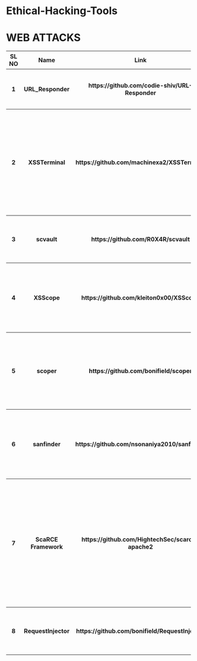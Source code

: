# Ethical-Hacking-Tools
<h1>WEB ATTACKS</h1>

<table>
<tr>
    <th>SL NO</th>
    <th>Name </th>
    <th>Link</th>
    <th>Description</th>
</tr>

<tr>
    <th>1</th>
    <th>URL_Responder</th>
    <th>https://github.com/codie-shiv/URL-Responder</th>
    <th>To check the http status code of all the links(URLs) collectively</th>
</tr>

<tr>
    <th>2</th>
    <th>XSSTerminal</th>
    <th>https://github.com/machinexa2/XSSTerminal</th>
    <th>It's a tool for developing advanced xss payloads through multiple trials and errors. Develop your own XSS payload interactively for CTFs and maybe even real world</th>
</tr>

<tr>
    <th>3</th>
    <th>scvault</th>
    <th>https://github.com/R0X4R/scvault</th>
    <th>Custom scripts for directory fuzzing, subdomain enumeration and more.</th>
</tr>

<tr>
    <th>4</th>
        <th>XSScope</th>
            <th>https://github.com/kleiton0x00/XSScope</th>
                <th>Advanced GUI Framework for XSS Client Side attacks. It can perform different XSS attacks and HTML Injection in real time.</th>
</tr>

<tr>
    <th>5</th>
        <th>scoper</th>
            <th>https://github.com/bonifield/scoper</th>
                <th>Test a single URL, or a list of URLs, against a Burp Suite-style JSON configuration file to determine in/out-of-scope status</th>
</tr>

<tr>
    <th>6</th>
        <th>sanfinder</th>
            <th>https://github.com/nsonaniya2010/sanfinder</th>
                <th>finds Subject Alternative Names for a given list of domains. Will not print the provided subdomains in the list.</th>
</tr>

<tr>
    <th>7</th>
        <th>ScaRCE Framework</th>
            <th>https://github.com/HightechSec/scarce-apache2</th>
                <th>This tool can scan websites with CVE-2021-41773 Vulnerability that are affecting Apache2 Webserver, ScaRCE can run too for executing Remote Command Injections at the web servers</th>
</tr>

<tr>
    <th>8</th>
    <th>RequestInjector</th>
    <th>https://github.com/bonifield/RequestInjector</th>
    <th>Scan a URL using one or more given wordlists with optional URL transformations</th>
</tr>

</table>
